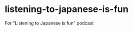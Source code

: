 listening-to-japanese-is-fun
============================

For "Listening to Japanese is fun" podcast
